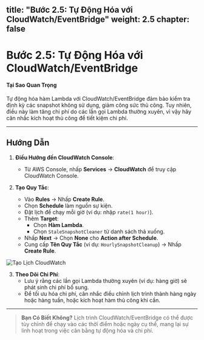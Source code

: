 title: "Bước 2.5: Tự Động Hóa với CloudWatch/EventBridge"
weight: 2.5
chapter: false
--------------

# Bước 2.5: Tự Động Hóa với CloudWatch/EventBridge

#### Tại Sao Quan Trọng

Tự động hóa hàm Lambda với CloudWatch/EventBridge đảm bảo kiểm tra định kỳ các snapshot không sử dụng, giảm công sức thủ công. Tuy nhiên, điều này làm tăng chi phí do các lần gọi Lambda thường xuyên, vì vậy hãy cân nhắc kích hoạt thủ công để tiết kiệm chi phí.

---

## Hướng Dẫn

1. **Điều Hướng đến CloudWatch Console**:
   - Từ AWS Console, nhấp **Services** → **CloudWatch** để truy cập CloudWatch Console.

2. **Tạo Quy Tắc**:
   - Vào **Rules** → Nhấp **Create Rule**.
   - Chọn **Schedule** làm nguồn sự kiện.
   - Đặt lịch để chạy mỗi giờ (ví dụ: nhập `rate(1 hour)`).
   - Thêm **Target**:
     - Chọn **Hàm Lambda**.
     - Chọn `StaleSnapshotCleaner` từ danh sách thả xuống.
   - Nhấp **Next** → Chọn **None** cho **Action after Schedule**.
   - Cung cấp **Tên Quy Tắc** (ví dụ: `HourlySnapshotCleanup`) → Nhấp **Create Rule**.

![Tạo Lịch CloudWatch](../images/cloudwatch_schedule.png?featherlight=false&width=90pc)

3. **Theo Dõi Chi Phí**:
   - Lưu ý rằng các lần gọi Lambda thường xuyên (ví dụ: hàng giờ) sẽ phát sinh chi phí bổ sung.
   - Để tối ưu hóa chi phí, cân nhắc điều chỉnh lịch trình thành hàng ngày hoặc hàng tuần, hoặc kích hoạt hàm thủ công khi cần.

---

> **Bạn Có Biết Không?** Lịch trình CloudWatch/EventBridge có thể được tùy chỉnh để chạy vào các thời điểm hoặc ngày cụ thể, mang lại sự linh hoạt trong việc cân bằng tự động hóa và chi phí.